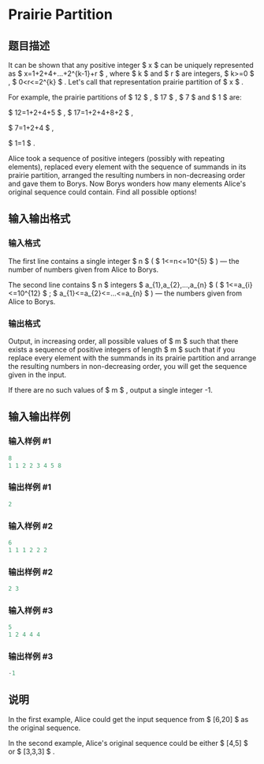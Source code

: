 # Prairie Partition

## 题目描述

It can be shown that any positive integer $ x $ can be uniquely represented as $ x=1+2+4+...+2^{k-1}+r $ , where $ k $ and $ r $ are integers, $ k>=0 $ , $ 0&lt;r<=2^{k} $ . Let's call that representation prairie partition of $ x $ .

For example, the prairie partitions of $ 12 $ , $ 17 $ , $ 7 $ and $ 1 $ are:

$ 12=1+2+4+5 $ , $ 17=1+2+4+8+2 $ ,

$ 7=1+2+4 $ ,

$ 1=1 $ .

Alice took a sequence of positive integers (possibly with repeating elements), replaced every element with the sequence of summands in its prairie partition, arranged the resulting numbers in non-decreasing order and gave them to Borys. Now Borys wonders how many elements Alice's original sequence could contain. Find all possible options!

## 输入输出格式

### 输入格式

The first line contains a single integer $ n $ ( $ 1<=n<=10^{5} $ ) — the number of numbers given from Alice to Borys.

The second line contains $ n $ integers $ a_{1},a_{2},...,a_{n} $ ( $ 1<=a_{i}<=10^{12} $ ; $ a_{1}<=a_{2}<=...<=a_{n} $ ) — the numbers given from Alice to Borys.

### 输出格式

Output, in increasing order, all possible values of $ m $ such that there exists a sequence of positive integers of length $ m $ such that if you replace every element with the summands in its prairie partition and arrange the resulting numbers in non-decreasing order, you will get the sequence given in the input.

If there are no such values of $ m $ , output a single integer -1.

## 输入输出样例

### 输入样例 #1

```cpp
8
1 1 2 2 3 4 5 8

```
### 输出样例 #1

```cpp
2 

```
### 输入样例 #2

```cpp
6
1 1 1 2 2 2

```
### 输出样例 #2

```cpp
2 3 

```
### 输入样例 #3

```cpp
5
1 2 4 4 4

```
### 输出样例 #3

```cpp
-1

```
## 说明

In the first example, Alice could get the input sequence from $ [6,20] $ as the original sequence.

In the second example, Alice's original sequence could be either $ [4,5] $ or $ [3,3,3] $ .

